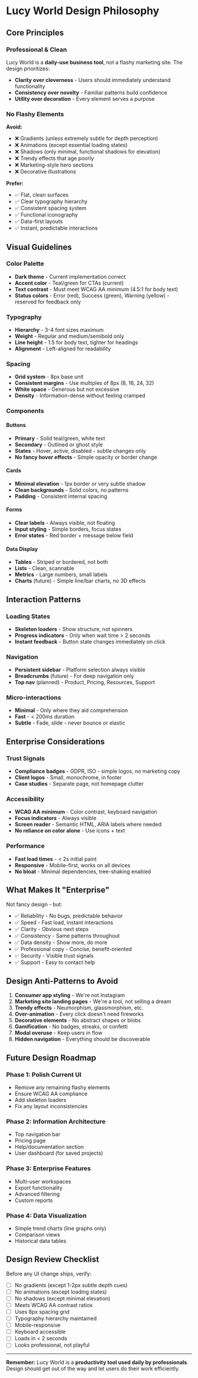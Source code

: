 # Lucy World Design Philosophy

## Core Principles

### Professional & Clean
Lucy World is a **daily-use business tool**, not a flashy marketing site. The design prioritizes:

- **Clarity over cleverness** - Users should immediately understand functionality
- **Consistency over novelty** - Familiar patterns build confidence
- **Utility over decoration** - Every element serves a purpose

### No Flashy Elements

**Avoid:**
- ❌ Gradients (unless extremely subtle for depth perception)
- ❌ Animations (except essential loading states)
- ❌ Shadows (only minimal, functional shadows for elevation)
- ❌ Trendy effects that age poorly
- ❌ Marketing-style hero sections
- ❌ Decorative illustrations

**Prefer:**
- ✅ Flat, clean surfaces
- ✅ Clear typography hierarchy
- ✅ Consistent spacing system
- ✅ Functional iconography
- ✅ Data-first layouts
- ✅ Instant, predictable interactions

## Visual Guidelines

### Color Palette
- **Dark theme** - Current implementation correct
- **Accent color** - Teal/green for CTAs (current)
- **Text contrast** - Must meet WCAG AA minimum (4.5:1 for body text)
- **Status colors** - Error (red), Success (green), Warning (yellow) - reserved for feedback only

### Typography
- **Hierarchy** - 3-4 font sizes maximum
- **Weight** - Regular and medium/semibold only
- **Line height** - 1.5 for body text, tighter for headings
- **Alignment** - Left-aligned for readability

### Spacing
- **Grid system** - 8px base unit
- **Consistent margins** - Use multiples of 8px (8, 16, 24, 32)
- **White space** - Generous but not excessive
- **Density** - Information-dense without feeling cramped

### Components

#### Buttons
- **Primary** - Solid teal/green, white text
- **Secondary** - Outlined or ghost style
- **States** - Hover, active, disabled - subtle changes only
- **No fancy hover effects** - Simple opacity or border change

#### Cards
- **Minimal elevation** - 1px border or very subtle shadow
- **Clean backgrounds** - Solid colors, no patterns
- **Padding** - Consistent internal spacing

#### Forms
- **Clear labels** - Always visible, not floating
- **Input styling** - Simple borders, focus states
- **Error states** - Red border + message below field

#### Data Display
- **Tables** - Striped or bordered, not both
- **Lists** - Clean, scannable
- **Metrics** - Large numbers, small labels
- **Charts** (future) - Simple line/bar charts, no 3D effects

## Interaction Patterns

### Loading States
- **Skeleton loaders** - Show structure, not spinners
- **Progress indicators** - Only when wait time > 2 seconds
- **Instant feedback** - Button state changes immediately on click

### Navigation
- **Persistent sidebar** - Platform selection always visible
- **Breadcrumbs** (future) - For deep navigation only
- **Top nav** (planned) - Product, Pricing, Resources, Support

### Micro-interactions
- **Minimal** - Only where they aid comprehension
- **Fast** - < 200ms duration
- **Subtle** - Fade, slide - never bounce or elastic

## Enterprise Considerations

### Trust Signals
- **Compliance badges** - GDPR, ISO - simple logos, no marketing copy
- **Client logos** - Small, monochrome, in footer
- **Case studies** - Separate page, not homepage clutter

### Accessibility
- **WCAG AA minimum** - Color contrast, keyboard navigation
- **Focus indicators** - Always visible
- **Screen reader** - Semantic HTML, ARIA labels where needed
- **No reliance on color alone** - Use icons + text

### Performance
- **Fast load times** - < 2s initial paint
- **Responsive** - Mobile-first, works on all devices
- **No bloat** - Minimal dependencies, tree-shaking enabled

## What Makes It "Enterprise"

Not fancy design - but:
- ✅ Reliability - No bugs, predictable behavior
- ✅ Speed - Fast load, instant interactions
- ✅ Clarity - Obvious next steps
- ✅ Consistency - Same patterns throughout
- ✅ Data density - Show more, do more
- ✅ Professional copy - Concise, benefit-oriented
- ✅ Security - Visible trust signals
- ✅ Support - Easy to contact help

## Design Anti-Patterns to Avoid

1. **Consumer app styling** - We're not Instagram
2. **Marketing site landing pages** - We're a tool, not selling a dream
3. **Trendy effects** - Neumorphism, glassmorphism, etc.
4. **Over-animation** - Every click doesn't need fireworks
5. **Decorative elements** - No abstract shapes or blobs
6. **Gamification** - No badges, streaks, or confetti
7. **Modal overuse** - Keep users in flow
8. **Hidden navigation** - Everything should be discoverable

## Future Design Roadmap

### Phase 1: Polish Current UI
- Remove any remaining flashy elements
- Ensure WCAG AA compliance
- Add skeleton loaders
- Fix any layout inconsistencies

### Phase 2: Information Architecture
- Top navigation bar
- Pricing page
- Help/documentation section
- User dashboard (for saved projects)

### Phase 3: Enterprise Features
- Multi-user workspaces
- Export functionality
- Advanced filtering
- Custom reports

### Phase 4: Data Visualization
- Simple trend charts (line graphs only)
- Comparison views
- Historical data tables

## Design Review Checklist

Before any UI change ships, verify:

- [ ] No gradients (except 1-2px subtle depth cues)
- [ ] No animations (except loading states)
- [ ] No shadows (except minimal elevation)
- [ ] Meets WCAG AA contrast ratios
- [ ] Uses 8px spacing grid
- [ ] Typography hierarchy maintained
- [ ] Mobile-responsive
- [ ] Keyboard accessible
- [ ] Loads in < 2 seconds
- [ ] Looks professional, not playful

---

**Remember:** Lucy World is a **productivity tool used daily by professionals**. Design should get out of the way and let users do their work efficiently.
